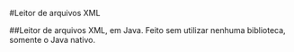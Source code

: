#Leitor de arquivos XML

##Leitor de arquivos XML, em Java. Feito sem utilizar nenhuma biblioteca, somente o Java nativo.
